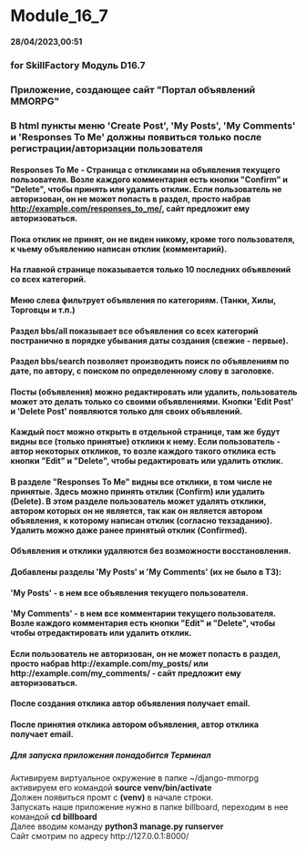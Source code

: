 # Module_16_7
#### 28/04/2023,00:51 ####
### for SkillFactory Модуль D16.7 ###
### Приложение, создающее сайт "Портал объявлений MMORPG" ###

### В html пункты меню 'Create Post', 'My Posts', 'My Comments' и 'Responses To Me' должны появиться только после регистрации/авторизации пользователя ###
#### Responses To Me - Страница с откликами на объявления текущего пользователя. Возле каждого комментария есть кнопки "Confirm" и "Delete", чтобы принять или удалить отклик. Если пользователь не авторизован, он не может попасть в раздел, просто набрав http://example.com/responses_to_me/, сайт предложит ему авторизоваться. ####
#### Пока отклик не принят, он не виден никому, кроме того пользователя, к чьему объявлению написан отклик (комментарий). ####
#### На главной странице показывается только 10 последних объявлений со всех категорий. ####
#### Меню слева фильтрует объявления по категориям. (Танки, Хилы, Торговцы и т.п.) ####
#### Раздел bbs/all показывает все объявления со всех категорий постранично в порядке убывания даты создания (свежие - первые). ####
#### Раздел bbs/search позволяет производить поиск по объявлениям по дате, по автору, с поиском по определенному слову в заголовке. ####
#### Посты (объявления) можно редактировать или удалить, пользователь может это делать только со своими объявлениями. Кнопки 'Edit Post' и 'Delete Post' появляются только для своих объявлений. #### 
#### Каждый пост можно открыть в отдельной странице, там же будут видны все (только принятые) отклики к нему. Если пользователь - автор некоторых откликов, то возле каждого такого отклика есть кнопки "Edit" и "Delete", чтобы редактировать или удалить отклик. ####
#### В разделе "Responses To Me" видны все отклики, в том числе не принятые. Здесь можно принять отклик (Confirm) или удалить (Delete). В этом разделе пользователь может удалять отклики, автором которых он не является, так как он является автором объявления, к которому написан отклик (согласно техзаданию). Удалить можно даже ранее принятый отклик (Confirmed). ####
#### Объявления и отклики удаляются без возможности восстановления. ####
#### Добавлены разделы 'My Posts' и 'My Comments' (их не было в ТЗ): ####
#### 'My Posts' - в нем все объявления текущего пользователя. ####
#### 'My Comments' - в нем все комментарии текущего пользователя. Возле каждого комментария есть кнопки "Edit" и "Delete", чтобы чтобы отредактировать или удалить отклик. 
#### Если пользователь не авторизован, он не может попасть в раздел, просто набрав ht<span>tp://</span>example.com/my_posts/ или ht<span>tp://</span>example.com/my_comments/ - сайт предложит ему авторизоваться. ####
#### После создания отклика автор объявления получает email. ####
#### После принятия отклика автором объявления, автор отклика получает email. ####

##### Для запуска приложения понадобится Терминал #####
Активируем виртуальное окружение в папке ~/django-mmorpg  
активируем его командой **source venv/bin/activate**  
Должен появиться промт с **(venv)** в начале строки.   
Запускать наше приложение нужно в папке billboard, переходим в нее \
командой **cd billboard**  
Далее вводим команду **python3 manage.py runserver**   
Сайт смотрим по адресу ht<span>tp://</span>127.0.0.1:8000/ 
